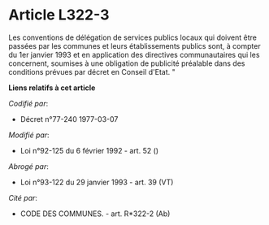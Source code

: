 # Article L322-3

Les conventions de délégation de services publics locaux qui doivent être passées par les communes et leurs établissements
publics sont, à compter du 1er janvier 1993 et en application des directives communautaires qui les concernent, soumises à
une obligation de publicité préalable dans des conditions prévues par décret en Conseil d'Etat. "

**Liens relatifs à cet article**

_Codifié par_:

  - Décret n°77-240 1977-03-07

_Modifié par_:

  - Loi n°92-125 du 6 février 1992 - art. 52 ()

_Abrogé par_:

  - Loi n°93-122 du 29 janvier 1993 - art. 39 (VT)

_Cité par_:

  - CODE DES COMMUNES. - art. R*322-2 (Ab)
